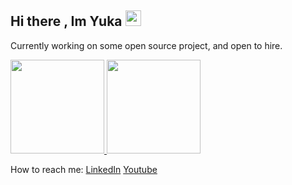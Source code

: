 ## Hi there , Im Yuka <a href="https://github.com/yuka-astersia"><img src="https://media.giphy.com/media/2A1FfWjPqZdpXYb9Ur/giphy.gif" width="25px"></a>

Currently working on some open source project, and open to hire.


<a href="https://github.com/yuka-astersia">
<p align="left">
<img height="150em" src="https://github-readme-stats-eight-theta.vercel.app/api?username=yuka-astersia&show_icons=true&theme=algolia&include_all_commits=true&count_private=true"/>
<img height="150em" src="https://streak-stats.demolab.com/?user=yuka-astersia&theme=algolia"/>
</p>
</a>

How to reach me:
 [LinkedIn](https://www.linkedin.com/in/yuka-astersia/)
 [Youtube](https://youtube.com/@YukaAstersia)
